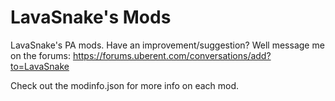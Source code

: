LavaSnake's Mods
================

LavaSnake's PA mods. Have an improvement/suggestion? Well message me on the forums: https://forums.uberent.com/conversations/add?to=LavaSnake

Check out the modinfo.json for more info on each mod.
